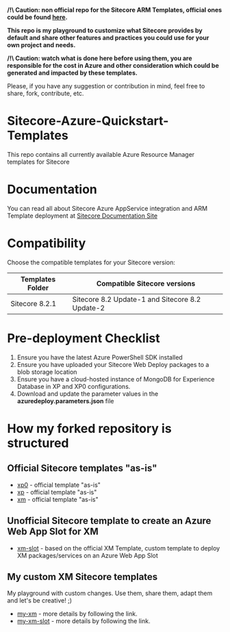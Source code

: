__/!\ Caution: non official repo for the Sitecore ARM Templates, official ones could be found [here](https://github.com/Sitecore/Sitecore-Azure-Quickstart-Templates).__

__This repo is my playground to customize what Sitecore provides by default and share other features and practices you could use for your own project and needs.__

__/!\ Caution: watch what is done here before using them, you are responsible for the cost in Azure and other consideration which could be generated and impacted by these templates.__

Please, if you have any suggestion or contribution in mind, feel free to share, fork, contribute, etc.

# Sitecore-Azure-Quickstart-Templates
This repo contains all currently available Azure Resource Manager templates for Sitecore

# Documentation
You can read all about Sitecore Azure AppService integration and ARM Template deployment at [Sitecore Documentation Site](https://doc.sitecore.net/cloud)

# Compatibility
Choose the compatible templates for your Sitecore version:

| Templates Folder | Compatible Sitecore versions                       |
|------------------|----------------------------------------------------|
| Sitecore 8.2.1   | Sitecore 8.2 Update-1 and Sitecore 8.2 Update-2    |

# Pre-deployment Checklist
1. Ensure you have the latest Azure PowerShell SDK installed
2. Ensure you have uploaded your Sitecore Web Deploy packages to a blob storage location 
3. Ensure you have a cloud-hosted instance of MongoDB for Experience Database in XP and XP0 configurations.
4. Download and update the parameter values in the **azuredeploy.parameters.json** file

# How my forked repository is structured

## Official Sitecore templates "as-is"

* [xp0](Sitecore%208.2.1/xp0) - official template "as-is"
* [xp](Sitecore%208.2.1/xp) - official template "as-is"
* [xm](Sitecore%208.2.1/xm) - official template "as-is"

## Unofficial Sitecore template to create an Azure Web App Slot for XM

* [xm-slot](Sitecore%208.2.1/xm-slot) - based on the official XM Template, custom template to deploy XM packages/services on an Azure Web App Slot

## My custom XM Sitecore templates

My playground with custom changes. Use them, share them, adapt them and let's be creative! ;)

* [my-xm](Sitecore%208.2.1/my-xm) - more details by following the link.
* [my-xm-slot](Sitecore%208.2.1/my-xm-slot) - more details by following the link.


